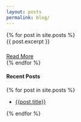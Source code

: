 ```yaml
---
layout: posts
permalink: blog/
---
```


<div class="row">
<div class="col-md-8">

{% for post in site.posts %}   
{{ post.excerpt }}

<div class="col-md-3" style="padding-left:0;padding-top:8px"><a href="{{ post.url }}" class="btn btn-info"  role="button">Read More</a> </div>
{% endfor %}

</div>
<div class="col-md-4">
<div class="well">
<h4>Recent Posts</h4>
 {% for post in site.posts %}
 <ul><li><a href="{{ post.url }}">{{post.title}}  </a> </li></ul>
 {% endfor %}
 </div>
</div>
</div>

